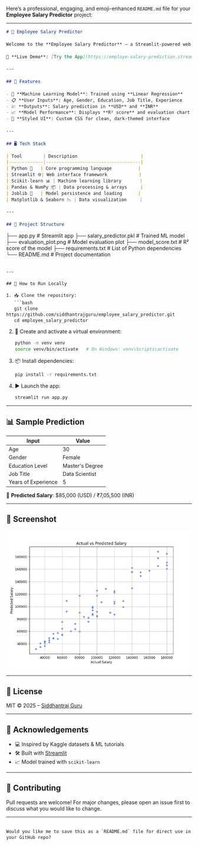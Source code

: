 Here’s a professional, engaging, and emoji-enhanced `README.md` file for your **Employee Salary Predictor** project:

---

```markdown
# 💼 Employee Salary Predictor

Welcome to the **Employee Salary Predictor** — a Streamlit-powered web app that estimates an employee's annual salary based on several key factors like age, gender, education, job title, and experience.

🔗 **Live Demo**: [Try the App](https://employe-salary-prediction.streamlit.app/)

---

## 📌 Features

- 🧠 **Machine Learning Model**: Trained using **Linear Regression**
- 📋 **User Inputs**: Age, Gender, Education, Job Title, Experience
- 💹 **Outputs**: Salary prediction in **USD** and **INR**
- 📈 **Model Performance**: Displays **R² score** and evaluation chart
- 🎨 **Styled UI**: Custom CSS for clean, dark-themed interface

---

## 🖥️ Tech Stack

| Tool        | Description                        |
|-------------|------------------------------------|
| Python 🐍   | Core programming language          |
| Streamlit 🌐| Web interface framework            |
| Scikit-learn 📊 | Machine learning library       |
| Pandas & NumPy 📦 | Data processing & arrays     |
| Joblib 📁   | Model persistence and loading      |
| Matplotlib & Seaborn 📉 | Data visualization     |

---

## 📂 Project Structure

```

├── app.py                   # Streamlit app
├── salary\_predictor.pkl     # Trained ML model
├── evaluation\_plot.png      # Model evaluation plot
├── model\_score.txt          # R² score of the model
├── requirements.txt         # List of Python dependencies
└── README.md                # Project documentation

````

---

## 🚀 How to Run Locally

1. 📥 Clone the repository:
   ```bash
   git clone https://github.com/siddhantrajguru/employee_salary_predictor.git
   cd employee_salary_predictor
````

2. 🧱 Create and activate a virtual environment:

   ```bash
   python -m venv venv
   source venv/bin/activate   # On Windows: venv\Scripts\activate
   ```

3. 📦 Install dependencies:

   ```bash
   pip install -r requirements.txt
   ```

4. ▶️ Launch the app:

   ```bash
   streamlit run app.py
   ```

---

## 📊 Sample Prediction

| Input               | Value           |
| ------------------- | --------------- |
| Age                 | 30              |
| Gender              | Female          |
| Education Level     | Master's Degree |
| Job Title           | Data Scientist  |
| Years of Experience | 5               |

🔮 **Predicted Salary**: \$85,000 (USD) / ₹7,05,500 (INR)

---

## 📸 Screenshot

![App Screenshot](evaluation_plot.png)

---

## 📃 License

MIT © 2025 – [Siddhantraj Guru](https://github.com/siddhantrajguru)

---

## 🙌 Acknowledgements

* 💻 Inspired by Kaggle datasets & ML tutorials
* 🛠 Built with [Streamlit](https://streamlit.io)
* 📈 Model trained with `scikit-learn`

---

## 🤝 Contributing

Pull requests are welcome! For major changes, please open an issue first to discuss what you would like to change.

---

```

Would you like me to save this as a `README.md` file for direct use in your GitHub repo?
```

